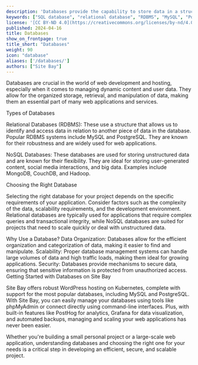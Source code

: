 ```yaml
---
description: 'Databases provide the capability to store data in a structured and easily accessible manner, serving as the foundation for hundreds of popular web and server apps.'
keywords: ["SQL database", "relational database", "RDBMS", "MySQL", "Postgresql", "nosql", "mongodb", "couchdb", "hadoop"]
license: '[CC BY-ND 4.0](https://creativecommons.org/licenses/by-nd/4.0)'
published: 2024-04-16
title: Databases
show_on_frontpage: true
title_short: "Databases"
weight: 90
icon: "database"
aliases: ['/databases/']
authors: ["Site Bay"]
---
```


Databases are crucial in the world of web development and hosting, especially when it comes to managing dynamic content and user data. They allow for the organized storage, retrieval, and manipulation of data, making them an essential part of many web applications and services.

Types of Databases

Relational Databases (RDBMS): These use a structure that allows us to identify and access data in relation to another piece of data in the database. Popular RDBMS systems include MySQL and PostgreSQL. They are known for their robustness and are widely used for web applications.

NoSQL Databases: These databases are used for storing unstructured data and are known for their flexibility. They are ideal for storing user-generated content, social media interactions, and big data. Examples include MongoDB, CouchDB, and Hadoop.

Choosing the Right Database

Selecting the right database for your project depends on the specific requirements of your application. Consider factors such as the complexity of the data, scalability requirements, and the development environment. Relational databases are typically used for applications that require complex queries and transactional integrity, while NoSQL databases are suited for projects that need to scale quickly or deal with unstructured data.

Why Use a Database?
Data Organization: Databases allow for the efficient organization and categorization of data, making it easier to find and manipulate.
Scalability: Proper database management systems can handle large volumes of data and high traffic loads, making them ideal for growing applications.
Security: Databases provide mechanisms to secure data, ensuring that sensitive information is protected from unauthorized access.
Getting Started with Databases on Site Bay

Site Bay offers robust WordPress hosting on Kubernetes, complete with support for the most popular databases, including MySQL and PostgreSQL. With Site Bay, you can easily manage your databases using tools like phpMyAdmin or connect directly using command-line interfaces. Plus, with built-in features like PostHog for analytics, Grafana for data visualization, and automated backups, managing and scaling your web applications has never been easier.

Whether you're building a small personal project or a large-scale web application, understanding databases and choosing the right one for your needs is a critical step in developing an efficient, secure, and scalable project.